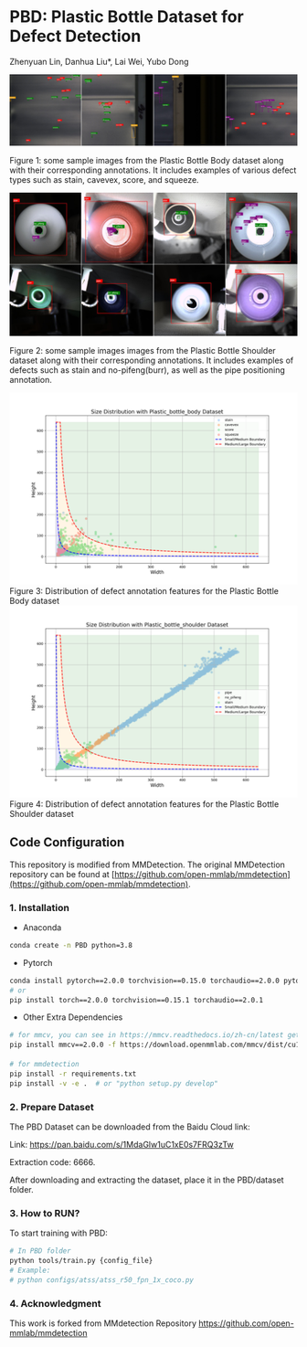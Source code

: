 # PBD: Plastic Bottle Dataset for Defect Detection

Zhenyuan Lin, Danhua Liu*, Lai Wei, Yubo Dong

<img src="resources/combined_image_body.png">

Figure 1: some sample images from the Plastic
Bottle Body dataset along with their corresponding annotations. It includes examples of various defect types such as
stain, cavevex, score, and squeeze.

<img src="resources/combined_image_shoulder.png">

Figure 2: some sample images images from the Plastic Bottle
Shoulder dataset along with their corresponding annotations.
It includes examples of defects such as stain and no-pifeng(burr), as well
as the pipe positioning annotation.

<img src="resources/size_distribution_body.png">
Figure 3: Distribution of defect annotation features for the Plastic Bottle Body dataset

<img src="resources/size_distribution_shoulder.png">
Figure 4: Distribution of defect annotation features for the Plastic Bottle Shoulder dataset



## Code Configuration
This repository is modified from MMDetection. The original MMDetection repository can be found at [https://github.com/open-mmlab/mmdetection](https://github.com/open-mmlab/mmdetection).

### 1. Installation

- Anaconda
```bash
conda create -n PBD python=3.8
```
- Pytorch
```bash
conda install pytorch==2.0.0 torchvision==0.15.0 torchaudio==2.0.0 pytorch-cuda=11.7 -c pytorch -c nvidia
# or
pip install torch==2.0.0 torchvision==0.15.1 torchaudio==2.0.1
```
- Other Extra Dependencies
```bash
# for mmcv, you can see in https://mmcv.readthedocs.io/zh-cn/latest get_started/installation.html 
pip install mmcv==2.0.0 -f https://download.openmmlab.com/mmcv/dist/cu117/torch2.0/index.html 

# for mmdetection
pip install -r requirements.txt
pip install -v -e .  # or "python setup.py develop"
```
### 2. Prepare Dataset
The PBD Dataset can be downloaded from the Baidu Cloud link:

Link: https://pan.baidu.com/s/1MdaGlw1uC1xE0s7FRQ3zTw

Extraction code: 6666.

After downloading and extracting the dataset, place it in the PBD/dataset folder.

### 3. How to RUN?
To start training with PBD:
```bash
# In PBD folder
python tools/train.py {config_file}
# Example:
# python configs/atss/atss_r50_fpn_1x_coco.py
```
### 4. Acknowledgment
This work is forked from MMdetection Repository https://github.com/open-mmlab/mmdetection